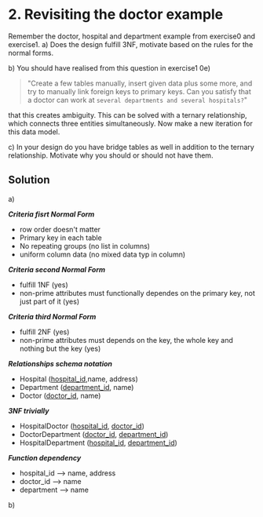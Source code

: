 # 2. Revisiting the doctor example
Remember the doctor, hospital and department example from exercise0 and exercise1.
a) Does the design fulfill 3NF, motivate based on the rules for the normal forms.

b) You should have realised from this question in exercise1 0e)

> "Create a few tables manually, insert given data plus some more, and try to manually link foreign keys to primary keys. Can you satisfy that a doctor can work at `several departments and several hospitals?`"

that this creates ambiguity. This can be solved with a ternary relationship, which connects three entities simultaneously. Now make a new iteration for this data model.

c) In your design do you have bridge tables as well in addition to the ternary relationship. Motivate why you should or should not have them.

## Solution

a)

***Criteria fisrt Normal Form***
- row order doesn't matter 
- Primary key in each table 
- No repeating groups (no list in columns)
- uniform column data (no mixed data typ in column)

***Criteria second Normal Form***
- fulfill 1NF (yes)
- non-prime attributes must functionally dependes on the primary key, not just part of it (yes)

***Criteria third Normal Form***
- fulfill 2NF (yes)
- non-prime attributes must depends on the key, the whole key and nothing but the key (yes)

***Relationships schema notation***
- Hospital (<u>hospital_id</u>,name, address)
- Department (<u>department_id</u>, name)
- Doctor (<u>doctor_id</u>, name)

***3NF trivially***
- HospitalDoctor (<u>hospital_id</u>, <u>doctor_id</u>)
- DoctorDepartment (<u>doctor_id</u>, <u>department_id</u>)
- HospitalDepartment (<u>hospital_id</u>, <u>department_id</u>)

***Function dependency***
- hospital_id --> name, address
- doctor_id --> name
- department --> name 

b)

